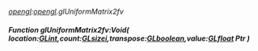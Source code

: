 _[opengl](../../modules/opengl/opengl-module.md):[opengl](../../modules/opengl/opengl-module.md).glUniformMatrix2fv_
##### Function glUniformMatrix2fv:Void( location:[GLint](../../modules/opengl/opengl-glint.md),count:[GLsizei](../../modules/opengl/opengl-glsizei.md),transpose:[GLboolean](../../modules/opengl/opengl-glboolean.md),value:[GLfloat](../../modules/opengl/opengl-glfloat.md) Ptr )
